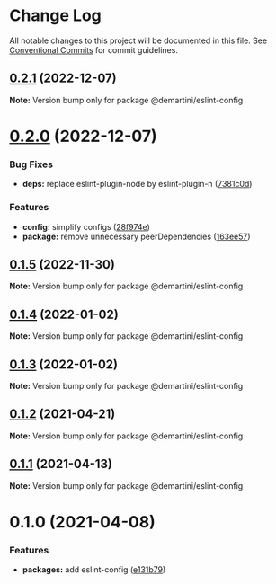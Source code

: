 # Change Log

All notable changes to this project will be documented in this file. See [Conventional Commits](https://conventionalcommits.org) for commit guidelines.

## [0.2.1](https://github.com/demartini/base-configs/compare/@demartini/eslint-config@0.2.0...@demartini/eslint-config@0.2.1) (2022-12-07)

**Note:** Version bump only for package @demartini/eslint-config

# [0.2.0](https://github.com/demartini/base-configs/compare/@demartini/eslint-config@0.1.5...@demartini/eslint-config@0.2.0) (2022-12-07)

### Bug Fixes

- **deps:** replace eslint-plugin-node by eslint-plugin-n ([7381c0d](https://github.com/demartini/base-configs/commit/7381c0de2b7fdacb6c130c6fb64eb4aab59e3f89))

### Features

- **config:** simplify configs ([28f974e](https://github.com/demartini/base-configs/commit/28f974e1f73ca60bec2c32953ac6c6d96668325f))
- **package:** remove unnecessary peerDependencies ([163ee57](https://github.com/demartini/base-configs/commit/163ee570df0e3e3e786ede03959db54bcc45e363))

## [0.1.5](https://github.com/demartini/base-configs/compare/@demartini/eslint-config@0.1.4...@demartini/eslint-config@0.1.5) (2022-11-30)

**Note:** Version bump only for package @demartini/eslint-config

## [0.1.4](https://github.com/demartini/base-configs/compare/@demartini/eslint-config@0.1.3...@demartini/eslint-config@0.1.4) (2022-01-02)

**Note:** Version bump only for package @demartini/eslint-config

## [0.1.3](https://github.com/demartini/base-configs/compare/@demartini/eslint-config@0.1.2...@demartini/eslint-config@0.1.3) (2022-01-02)

**Note:** Version bump only for package @demartini/eslint-config

## [0.1.2](https://github.com/demartini/base-configs/compare/@demartini/eslint-config@0.1.1...@demartini/eslint-config@0.1.2) (2021-04-21)

**Note:** Version bump only for package @demartini/eslint-config

## [0.1.1](https://github.com/demartini/base-configs/compare/@demartini/eslint-config@0.1.0...@demartini/eslint-config@0.1.1) (2021-04-13)

**Note:** Version bump only for package @demartini/eslint-config

# 0.1.0 (2021-04-08)

### Features

- **packages:** add eslint-config ([e131b79](https://github.com/demartini/base-configs/commit/e131b79a3ef3d23d50ae0aac855280057ec78b81))
